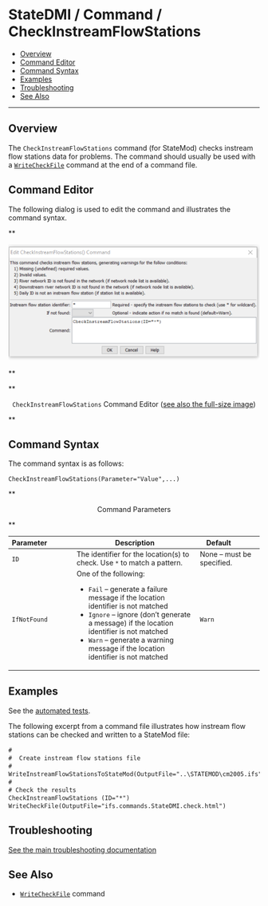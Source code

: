 # StateDMI / Command / CheckInstreamFlowStations #

* [Overview](#overview)
* [Command Editor](#command-editor)
* [Command Syntax](#command-syntax)
* [Examples](#examples)
* [Troubleshooting](#troubleshooting)
* [See Also](#see-also)

-------------------------

## Overview ##

The `CheckInstreamFlowStations` command (for StateMod)
checks instream flow stations data for problems.  The command should usually be used with a
[`WriteCheckFile`](../WriteCheckFile/WriteCheckFile.md) command at the end of a command file.

## Command Editor ##

The following dialog is used to edit the command and illustrates the command syntax.

**<p style="text-align: center;">
![CheckInstreamFlowStations Command Editor](CheckInstreamFlowStations.png)
</p>**

**<p style="text-align: center;">
`CheckInstreamFlowStations` Command Editor (<a href="../CheckInstreamFlowStations.png">see also the full-size image</a>)
</p>**

## Command Syntax ##

The command syntax is as follows:

```text
CheckInstreamFlowStations(Parameter="Value",...)
```
**<p style="text-align: center;">
Command Parameters
</p>**

| **Parameter**&nbsp;&nbsp;&nbsp;&nbsp;&nbsp;&nbsp;&nbsp;&nbsp;&nbsp;&nbsp;&nbsp;&nbsp; | **Description** | **Default**&nbsp;&nbsp;&nbsp;&nbsp;&nbsp;&nbsp;&nbsp;&nbsp;&nbsp;&nbsp; |
| --------------|-----------------|----------------- |
| `ID` | The identifier for the location(s) to check.  Use `*` to match a pattern. | None – must be specified. |
| `IfNotFound` | One of the following:<ul><li>`Fail` – generate a failure message if the location identifier is not matched</li><li>`Ignore` – ignore (don’t generate a message) if the location identifier is not matched</li><li>`Warn` – generate a warning message if the location identifier is not matched</li></ul> | `Warn` |

## Examples ##

See the [automated tests](https://github.com/OpenCDSS/cdss-app-statedmi-test/tree/master/test/regression/commands/CheckInstreamFlowStations).

The following excerpt from a command file illustrates how instream flow stations can be checked and written to a StateMod file:

```
#
#  Create instream flow stations file
#
WriteInstreamFlowStationsToStateMod(OutputFile="..\STATEMOD\cm2005.ifs")
#
# Check the results
CheckInstreamFlowStations (ID="*")
WriteCheckFile(OutputFile="ifs.commands.StateDMI.check.html")
```

## Troubleshooting ##

[See the main troubleshooting documentation](../../troubleshooting/troubleshooting.md)

## See Also ##

* [`WriteCheckFile`](../WriteCheckFile/WriteCheckFile.md) command
